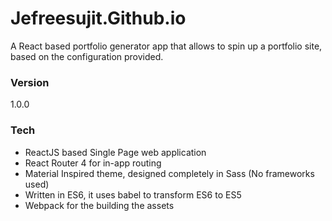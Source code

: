 # Jefreesujit.Github.io
A React based portfolio generator app that allows to spin up a portfolio site, based on the configuration provided.

### Version
1.0.0

### Tech

 * ReactJS based Single Page web application
 * React Router 4 for in-app routing
 * Material Inspired theme, designed completely in Sass (No frameworks used)
 * Written in ES6, it uses babel to transform ES6 to ES5
 * Webpack for the building the assets


